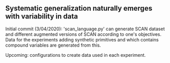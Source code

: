 ## Systematic generalization naturally emerges with variability in data

Initial commit (3/04/2020): 'scan_language.py' can generate SCAN dataset and different augmented versions of SCAN according to one's objectives. Data for the experiments adding synthetic primitives and which contains compound variables are generated from this.

Upcoming: configurations to create data used in each experiment.
